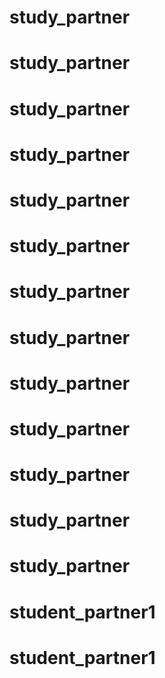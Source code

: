# study_partner
# study_partner
# study_partner
# study_partner
# study_partner
# study_partner
# study_partner
# study_partner
# study_partner
# study_partner
# study_partner
# study_partner
# study_partner
# student_partner1
# student_partner1
